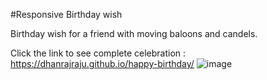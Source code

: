 #Responsive Birthday wish

Birthday wish for a friend with moving baloons and candels.

Click the link to see complete celebration :  https://dhanrajraju.github.io/happy-birthday/ 
![image](https://user-images.githubusercontent.com/112848411/234293258-1a6a28bc-52f8-486d-b139-c7ed230cbd58.png)


